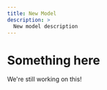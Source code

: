 ```yaml
---
title: New Model
description: >
  New model description
---
```


# Something here

<Notice>
	We're still working on this!
</Notice>
